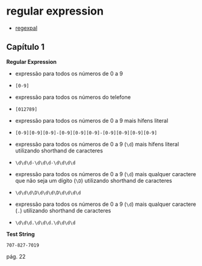 # regular expression

* [regexpal](https://www.regexpal.com/)

## Capítulo 1

**Regular Expression**

* expressão para todos os números de 0 a 9 
* `[0-9]`

* expressão para todos os números do telefone 
* `[012789]`

* expressão para todos os números de 0 a 9 mais hifens literal 
* `[0-9][0-9][0-9]-[0-9][0-9][0-9]-[0-9][0-9][0-9][0-9]`

* expressão para todos os números de 0 a 9 (`\d`) mais hifens literal utilizando shorthand de caracteres 
* `\d\d\d-\d\d\d-\d\d\d\d`

* expressão para todos os números de 0 a 9 (`\d`) mais qualquer caractere que não seja um dígito (`\D`) utilizando shorthand de caracteres 
* `\d\d\d\D\d\d\d\D\d\d\d\d`

* expressão para todos os números de 0 a 9 (`\d`) mais qualquer caractere (`.`) utilizando shorthand de caracteres 
* `\d\d\d.\d\d\d.\d\d\d\d`

**Test String**

`707-827-7019`

pág. 22
